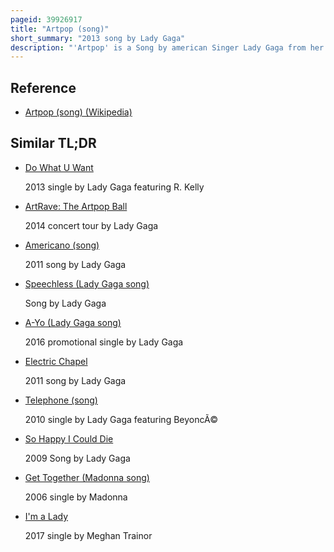 ```yaml
---
pageid: 39926917
title: "Artpop (song)"
short_summary: "2013 song by Lady Gaga"
description: "'Artpop' is a Song by american Singer Lady Gaga from her third Studio Album of the same Name. She co-wrote and co-produced the Song with Paul 'Dj White Shadow' Blair, Nick Monson, and Dino Zisis. Artpop was the first Song developed for the Album and led the Composers to pursue other Avenues of musical Production. Described as the Backbone of the Record, Gaga did not want to experiment with the Production of 'Artpop', as she believed it to have an infinite Aspect in it."
---
```


## Reference

- [Artpop (song) (Wikipedia)](https://en.wikipedia.org/?curid=39926917)

## Similar TL;DR

- [Do What U Want](/tldr/en/do-what-u-want)

  2013 single by Lady Gaga featuring R. Kelly

- [ArtRave: The Artpop Ball](/tldr/en/artrave-the-artpop-ball)

  2014 concert tour by Lady Gaga

- [Americano (song)](/tldr/en/americano-song)

  2011 song by Lady Gaga

- [Speechless (Lady Gaga song)](/tldr/en/speechless-lady-gaga-song)

  Song by Lady Gaga

- [A-Yo (Lady Gaga song)](/tldr/en/a-yo-lady-gaga-song)

  2016 promotional single by Lady Gaga

- [Electric Chapel](/tldr/en/electric-chapel)

  2011 song by Lady Gaga

- [Telephone (song)](/tldr/en/telephone-song)

  2010 single by Lady Gaga featuring BeyoncÃ©

- [So Happy I Could Die](/tldr/en/so-happy-i-could-die)

  2009 Song by Lady Gaga

- [Get Together (Madonna song)](/tldr/en/get-together-madonna-song)

  2006 single by Madonna

- [I'm a Lady](/tldr/en/im-a-lady)

  2017 single by Meghan Trainor
